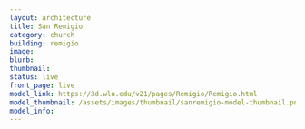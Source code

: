 ```yaml
---
layout: architecture
title: San Remigio
category: church
building: remigio	
image: 
blurb: 
thumbnail: 
status: live
front_page: live
model_link: https://3d.wlu.edu/v21/pages/Remigio/Remigio.html
model_thumbnail: /assets/images/thumbnail/sanremigio-model-thumbnail.png
model_info: 
---
```

